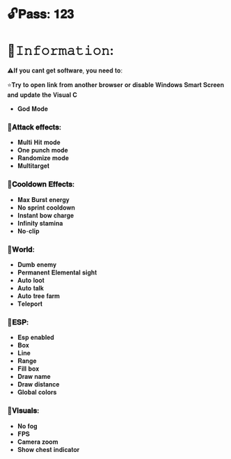 
# 🔓𝐏𝐚𝐬𝐬: 𝟏𝟐𝟑

# 🌟𝙸𝚗𝚏𝚘𝚛𝚖𝚊𝚝𝚒𝚘𝚗:

⚠️𝐈𝐟 𝐲𝐨𝐮 𝐜𝐚𝐧𝐭 𝐠𝐞𝐭 𝐬𝐨𝐟𝐭𝐰𝐚𝐫𝐞, 𝐲𝐨𝐮 𝐧𝐞𝐞𝐝 𝐭𝐨:

⭐️𝐓𝐫𝐲 𝐭𝐨 𝐨𝐩𝐞𝐧 𝐥𝐢𝐧𝐤 𝐟𝐫𝐨𝐦 𝐚𝐧𝐨𝐭𝐡𝐞𝐫 𝐛𝐫𝐨𝐰𝐬𝐞𝐫 𝐨𝐫 𝐝𝐢𝐬𝐚𝐛𝐥𝐞 𝐖𝐢𝐧𝐝𝐨𝐰𝐬 𝐒𝐦𝐚𝐫𝐭 𝐒𝐜𝐫𝐞𝐞𝐧 𝐚𝐧𝐝 𝐮𝐩𝐝𝐚𝐭𝐞 𝐭𝐡𝐞 𝐕𝐢𝐬𝐮𝐚𝐥 𝐂  

* 𝐆𝐨𝐝 𝐌𝐨𝐝𝐞

### 📌𝐀𝐭𝐭𝐚𝐜𝐤 𝐞𝐟𝐟𝐞𝐜𝐭𝐬:

* 𝐌𝐮𝐥𝐭𝐢 𝐇𝐢𝐭 𝐦𝐨𝐝𝐞
* 𝐎𝐧𝐞 𝐩𝐮𝐧𝐜𝐡 𝐦𝐨𝐝𝐞
* 𝐑𝐚𝐧𝐝𝐨𝐦𝐢𝐳𝐞 𝐦𝐨𝐝𝐞
* 𝐌𝐮𝐥𝐭𝐢𝐭𝐚𝐫𝐠𝐞𝐭

### 📌𝐂𝐨𝐨𝐥𝐝𝐨𝐰𝐧 𝐄𝐟𝐟𝐞𝐜𝐭𝐬:

* 𝐌𝐚𝐱 𝐁𝐮𝐫𝐬𝐭 𝐞𝐧𝐞𝐫𝐠𝐲
* 𝐍𝐨 𝐬𝐩𝐫𝐢𝐧𝐭 𝐜𝐨𝐨𝐥𝐝𝐨𝐰𝐧
* 𝐈𝐧𝐬𝐭𝐚𝐧𝐭 𝐛𝐨𝐰 𝐜𝐡𝐚𝐫𝐠𝐞
* 𝐈𝐧𝐟𝐢𝐧𝐢𝐭𝐲 𝐬𝐭𝐚𝐦𝐢𝐧𝐚
* 𝐍𝐨-𝐜𝐥𝐢𝐩

### 📌𝐖𝐨𝐫𝐥𝐝:

* 𝐃𝐮𝐦𝐛 𝐞𝐧𝐞𝐦𝐲
* 𝐏𝐞𝐫𝐦𝐚𝐧𝐞𝐧𝐭 𝐄𝐥𝐞𝐦𝐞𝐧𝐭𝐚𝐥 𝐬𝐢𝐠𝐡𝐭
* 𝐀𝐮𝐭𝐨 𝐥𝐨𝐨𝐭
* 𝐀𝐮𝐭𝐨 𝐭𝐚𝐥𝐤
* 𝐀𝐮𝐭𝐨 𝐭𝐫𝐞𝐞 𝐟𝐚𝐫𝐦
* 𝐓𝐞𝐥𝐞𝐩𝐨𝐫𝐭

### 📌𝐄𝐒𝐏:

* 𝐄𝐬𝐩 𝐞𝐧𝐚𝐛𝐥𝐞𝐝
* 𝐁𝐨𝐱
* 𝐋𝐢𝐧𝐞
* 𝐑𝐚𝐧𝐠𝐞
* 𝐅𝐢𝐥𝐥 𝐛𝐨𝐱
* 𝐃𝐫𝐚𝐰 𝐧𝐚𝐦𝐞
* 𝐃𝐫𝐚𝐰 𝐝𝐢𝐬𝐭𝐚𝐧𝐜𝐞
* 𝐆𝐥𝐨𝐛𝐚𝐥 𝐜𝐨𝐥𝐨𝐫𝐬

### 📌𝐕𝐢𝐬𝐮𝐚𝐥𝐬:

* 𝐍𝐨 𝐟𝐨𝐠
* 𝐅𝐏𝐒
* 𝐂𝐚𝐦𝐞𝐫𝐚 𝐳𝐨𝐨𝐦
* 𝐒𝐡𝐨𝐰 𝐜𝐡𝐞𝐬𝐭 𝐢𝐧𝐝𝐢𝐜𝐚𝐭𝐨𝐫
